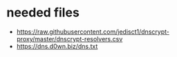 # needed files
+ https://raw.githubusercontent.com/jedisct1/dnscrypt-proxy/master/dnscrypt-resolvers.csv
+ https://dns.d0wn.biz/dns.txt